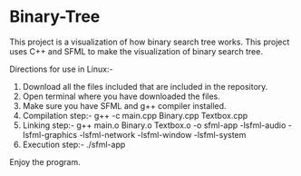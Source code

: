 # Binary-Tree

This project is a visualization of how binary search tree works. This project uses C++ and SFML to make the visualization of binary search tree.

Directions for use in Linux:-
1. Download all the files included that are included in the repository.
2. Open terminal where you have downloaded the files.
3. Make sure you have SFML and g++ compiler installed.
4. Compilation step:- g++ -c main.cpp Binary.cpp Textbox.cpp 
5. Linking step:- g++ main.o Binary.o Textbox.o -o sfml-app -lsfml-audio -lsfml-graphics -lsfml-network -lsfml-window -lsfml-system
6. Execution step:- ./sfml-app

Enjoy the program.

